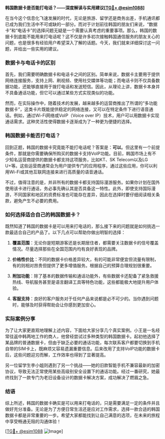 **韩国数据卡是否能打电话？——深度解读与实用建议[[TG💪+ @esim1088](https://t.me/s/esim1088)]**

在当今这个信息化飞速发展的时代，无论是旅游、留学还是商务出差，手机通讯都已成为我们生活中不可或缺的一部分。而对于计划前往韩国的朋友们来说，“数据卡”和“电话卡”的选择问题无疑是一个需要认真考虑的重要事项。那么，韩国的数据卡到底能不能用来打电话呢？这不仅是许多初次接触韩国通信服务的朋友关心的问题，也是很多有经验用户希望深入了解的话题。今天，我们就来详细探讨这一问题，并给出一些实用的建议。

### 数据卡与电话卡的区别

首先，我们需要明确数据卡和电话卡之间的区别。简单来说，数据卡主要用于提供网络连接服务，支持上网、刷视频、使用社交媒体等功能；而电话卡则不仅具备数据功能，还能够直接用于拨打电话和发送短信。因此，从理论上讲，数据卡本身并不具备通话功能，但它可以通过某些方式实现类似的功能。

然而，在实际操作中，随着技术的发展，越来越多的运营商推出了所谓的“多功能数据卡”，这类卡片既能提供稳定的网络连接，又可以在特定条件下进行语音通话。例如，通过Wi-Fi网络或VoIP（Voice over IP）技术，用户可以用数据卡实现通话需求。这种灵活性使得数据卡逐渐成为了一种更为便捷的选择。

### 韩国数据卡能否打电话？

回到正题，韩国的数据卡究竟能不能打电话呢？答案是：**可以**。但这里有一个前提条件，那就是你需要确保所购买的数据卡支持VoIP功能。目前，韩国市场上有不少知名运营商提供的数据卡都支持这项服务，比如KT、SK Telecom以及LG U+等。这些运营商通常会为用户提供专门的应用程序，通过这些应用，你可以利用Wi-Fi或其他互联网连接来进行高质量的语音通话。

不过，值得注意的是，并非所有的数据卡都支持国际漫游服务。如果你计划在国外使用该卡进行通话，务必事先确认其是否具备这一特性。此外，即使支持国际漫游，不同国家和地区的资费标准也可能存在差异，因此在选择时要仔细阅读相关条款，避免产生不必要的费用。

### 如何选择适合自己的韩国数据卡？

既然知道了韩国的数据卡是可以用来打电话的，那么接下来的问题就是如何挑选一款最适合自己的产品了。以下几点可以帮助你做出明智的选择：

1. **覆盖范围**：无论你是短期游客还是长期居住者，都需要关注数据卡的信号覆盖情况。尽量选择那些在全国范围内均有良好表现的品牌。
   
2. **价格性价比**：不同的数据卡价格差异较大，有的可能非常便宜但流量有限制，有的则相对昂贵但提供了更多增值服务。根据自己的预算合理规划很重要。
   
3. **附加功能**：除了基本的数据传输和通话功能外，有些数据卡还配备了紧急救援热线、导航服务甚至是语言翻译工具等特色功能，这些都能极大地提升用户体验。
   
4. **客服支持**：良好的客户服务对于任何产品来说都是必不可少的。当你遇到问题时，能够及时获得帮助会让你感到更加安心。

### 实际案例分享

为了让大家更直观地理解上述内容，下面给大家分享几个真实案例。小王是一名经常往返中韩两地工作的商人，他曾经尝试过多种类型的韩国数据卡。起初他选择了某品牌的普通数据卡，但由于缺乏必要的通话功能，每次联系客户都要切换到手机自带的SIM卡上，既麻烦又容易遗漏重要信息。后来改用了支持VoIP功能的数据卡后，这些问题迎刃而解，工作效率也得到了显著提高。

另一位留学生李小姐则遇到了另一个挑战——她的旧款智能手机不兼容最新的加密协议，导致无法正常使用某些高级别安全设置下的通话功能。经过一番研究，她最终找到了一款专门为老旧设备设计的数据卡解决方案，成功解决了燃眉之急。

### 结语

综上所述，韩国的数据卡确实是可以用来打电话的，只是需要满足一定的条件并且做好充分准备。无论是为了方便日常生活还是应对工作需求，选择一款合适的韩国数据卡都是非常重要的一步。希望大家都能找到让自己满意的选项，在未来的旅程中享受畅通无阻的沟通体验！

[[TG💪+ @esim1088](https://t.me/s/esim1088) ![Image](https://i.postimg.cc/4NQfJmqS/Snipaste-2025-05-13-00-14-12.png)]